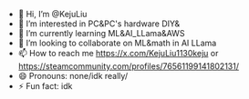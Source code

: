 - 👋 Hi, I’m @KejuLiu
- 👀 I’m interested in PC&PC's hardware DIY&
- 🌱 I’m currently learning ML&AI_LLama&AWS
- 💞️ I’m looking to collaborate on ML&math in AI LLama
- 📫 How to reach me https://x.com/KejuLiu1130keju or https://steamcommunity.com/profiles/76561199141802131/
- 😄 Pronouns: none/idk really/
- ⚡ Fun fact: idk

<!---
KejuLiu/KejuLiu is a ✨ special ✨ repository because its `README.md` (this file) appears on your GitHub profile.
You can click the Preview link to take a look at your changes.
--->

